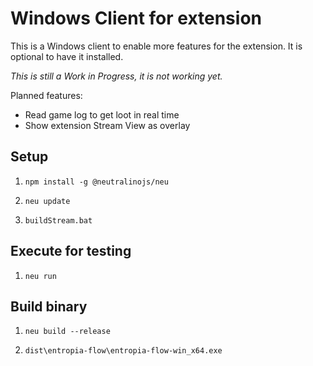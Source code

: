# Windows Client for extension

This is a Windows client to enable more features for the extension. It is optional to have it installed.

_This is still a Work in Progress, it is not working yet._

Planned features:
- Read game log to get loot in real time
- Show extension Stream View as overlay


## Setup

1. `npm install -g @neutralinojs/neu`

1. `neu update`

1. `buildStream.bat`

## Execute for testing

1. `neu run`

## Build binary

1. `neu build --release`

1. `dist\entropia-flow\entropia-flow-win_x64.exe`
